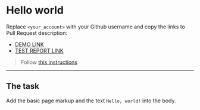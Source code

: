 # Hello world
Replace `<your_account>` with your Github username and copy the links to Pull Request description:
- [DEMO LINK](https://armplay.github.io/layout_hello-world/)
- [TEST REPORT LINK](https://armplay.github.io/layout_hello-world/report/html_report/)

> Follow [this instructions](https://mate-academy.github.io/layout_task-guideline/#how-to-solve-the-layout-tasks-on-github)
___

## The task 
Add the basic page markup and the text `Hello, world!` into the body.
